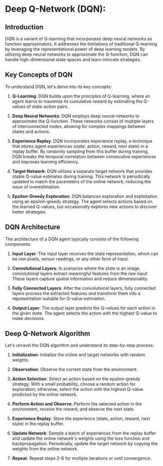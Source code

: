 
# Deep Q-Network (DQN): 


## Introduction
DQN is a variant of Q-learning that incorporates deep neural networks as function approximators. It addresses the limitations of traditional Q-learning by leveraging the representational power of deep learning models. By utilizing deep neural networks to approximate the Q-function, DQN can handle high-dimensional state spaces and learn intricate strategies.

## Key Concepts of DQN
To understand DQN, let's delve into its key concepts:

1. **Q-Learning**: DQN builds upon the principles of Q-learning, where an agent learns to maximize its cumulative reward by estimating the Q-values of state-action pairs.

2. **Deep Neural Networks**: DQN employs deep neural networks to approximate the Q-function. These networks consist of multiple layers of interconnected nodes, allowing for complex mappings between states and actions.

3. **Experience Replay**: DQN incorporates experience replay, a technique that stores agent experiences (state, action, reward, next state) in a replay buffer. By randomly sampling from this buffer during training, DQN breaks the temporal correlation between consecutive experiences and improves learning efficiency.

4. **Target Network**: DQN utilizes a separate target network that provides stable Q-value estimates during training. This network is periodically updated to match the parameters of the online network, reducing the issue of overestimation.

5. **Epsilon-Greedy Exploration**: DQN balances exploration and exploitation using an epsilon-greedy strategy. The agent selects actions based on the learned Q-values, but occasionally explores new actions to discover better strategies.

## DQN Architecture
The architecture of a DQN agent typically consists of the following components:

1. **Input Layer**: The input layer receives the state representation, which can be raw pixels, sensor readings, or any other form of input.

2. **Convolutional Layers**: In scenarios where the state is an image, convolutional layers extract meaningful features from the raw input. These layers capture spatial information and reduce dimensionality.

3. **Fully Connected Layers**: After the convolutional layers, fully connected layers process the extracted features and transform them into a representation suitable for Q-value estimation.

4. **Output Layer**: The output layer predicts the Q-values for each action in the given state. The agent selects the action with the highest Q-value to make decisions.

## Deep Q-Network Algorithm
Let's unravel the DQN algorithm and understand its step-by-step process:

1. **Initialization**: Initialize the online and target networks with random weights.

2. **Observation**: Observe the current state from the environment.

3. **Action Selection**: Select an action based on the epsilon-greedy strategy. With a small probability, choose a random action for exploration; otherwise, select the action with the highest Q-value predicted by the online network.

4. **Perform Action and Observe**: Perform the selected action in the environment, receive the reward, and observe the next state.

5. **Experience Replay**: Store the experience (state, action, reward, next state) in the replay buffer.

6. **Update Network**: Sample a batch of experiences from the replay buffer and update the online network's weights using the loss function and backpropagation. Periodically, update the target network by copying the weights from the online network.

7.  **Repeat**: Repeat steps 2-6 for multiple iterations or until convergence.